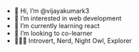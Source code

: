 - 👋 Hi, I’m @vijayakumark3
- 👀 I’m interested in web development
- 🌱 I’m currently learning react
- 💞️ I’m looking to co-learner
- 🚶🏽‍♂️ Introvert, Nerd, Night Owl, Explorer
<!---
vijayakumark3/vijayakumark3 is a ✨ special ✨ repository because its `README.md` (this file) appears on your GitHub profile.
You can click the Preview link to take a look at your changes.
--->
